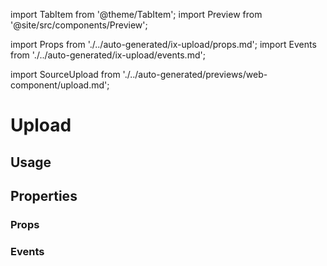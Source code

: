 import TabItem from '@theme/TabItem';
import Preview from '@site/src/components/Preview';

import Props from './../auto-generated/ix-upload/props.md';
import Events from './../auto-generated/ix-upload/events.md';

import SourceUpload from './../auto-generated/previews/web-component/upload.md';

# Upload

## Usage

<Preview name="upload" height="5rem">
  <TabItem value="javascript">
    <SourceUpload />
  </TabItem>
</Preview>

## Properties

### Props

<Props />

### Events

<Events />
